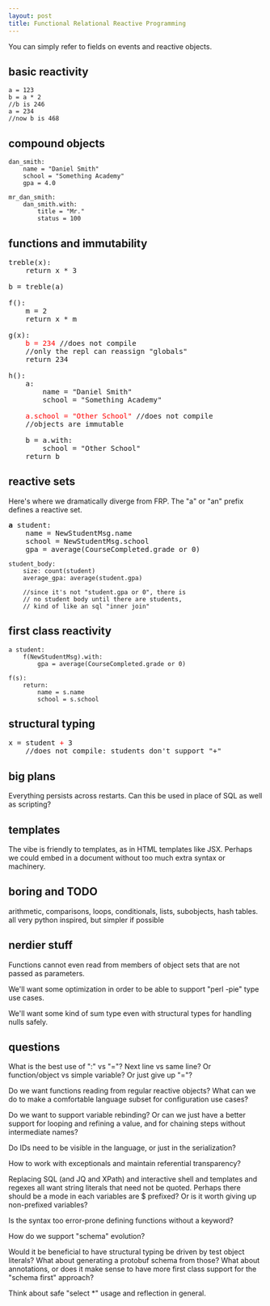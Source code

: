 ```yaml
---
layout: post
title: Functional Relational Reactive Programming
---
```

You can simply refer to fields on events and reactive objects.

## basic reactivity
    a = 123
    b = a * 2
    //b is 246
    a = 234
    //now b is 468

## compound objects
    dan_smith:
        name = "Daniel Smith"
        school = "Something Academy"
        gpa = 4.0

    mr_dan_smith:
        dan_smith.with:
            title = "Mr."
            status = 100

## functions and immutability
<pre>
treble(x):
    return x * 3

b = treble(a)

f():
    m = 2
    return x * m

g(x):
<span style="color:red">    b = 234</span> //does not compile
    //only the repl can reassign "globals"
    return 234

h():
    a:
        name = "Daniel Smith"
        school = "Something Academy"

<span style="color:red">    a.school = "Other School"</span> //does not compile
    //objects are immutable

    b = a.with:
        school = "Other School"
    return b
</pre>

## reactive sets
Here's where we dramatically diverge from FRP. The "a" or "an" prefix defines a reactive set.
<pre>
<b>a</b> student:
    name = NewStudentMsg.name
    school = NewStudentMsg.school
    gpa = average(CourseCompleted.grade or 0)
</pre>

    student_body:
        size: count(student)
        average_gpa: average(student.gpa)

        //since it's not "student.gpa or 0", there is
        // no student body until there are students,
        // kind of like an sql "inner join"
    

## first class reactivity
    a student:
        f(NewStudentMsg).with:
            gpa = average(CourseCompleted.grade or 0)

    f(s):
        return:
            name = s.name
            school = s.school

## structural typing
<pre>
x = student <span style="color:red">+</span> 3
    //does not compile: students don't support "+"
</pre>

## big plans

Everything persists across restarts. Can this be used in place of SQL as well as scripting?

## templates

The vibe is friendly to templates, as in HTML templates like JSX. Perhaps we could embed in a document without too much extra syntax or machinery.

## boring and TODO

arithmetic, comparisons, loops, conditionals, lists, subobjects, hash tables. all very python inspired, but simpler if possible

## nerdier stuff

Functions cannot even read from members of object sets that are not passed as parameters.

We'll want some optimization in order to be able to support "perl -pie" type use cases.

We'll want some kind of sum type even with structural types for handling nulls safely.

## questions

What is the best use of ":" vs "="? Next line vs same line? Or function/object vs simple variable? Or just give up "="?

Do we want functions reading from regular reactive objects? What can we do to make a comfortable language subset for configuration use cases?

Do we want to support variable rebinding? Or can we just have a better support for looping and refining a value, and for chaining steps without intermediate names?

Do IDs need to be visible in the language, or just in the serialization?

How to work with exceptionals and maintain referential transparency?

Replacing SQL (and JQ and XPath) and interactive shell and templates and regexes all want string literals that need not be quoted. Perhaps there should be a mode in each variables are $ prefixed? Or is it worth giving up non-prefixed variables?

Is the syntax too error-prone defining functions without a keyword?

How do we support "schema" evolution?

Would it be beneficial to have structural typing be driven by test object literals? What about generating a protobuf schema from those? What about annotations, or does it make sense to have more first class support for the "schema first" approach?

Think about safe "select *" usage and reflection in general.